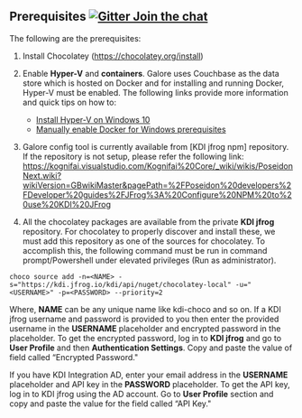 ## Prerequisites [![Gitter Join the chat](https://badges.gitter.im/Join%20Chat.svg)](https://gitter.im/kognifai/Lobby)

The following are the prerequisites:
1.  Install Chocolatey (https://chocolatey.org/install)
2.	Enable **Hyper-V** and **containers**. 
    Galore uses Couchbase as the data store which is hosted on Docker and for installing and running Docker, Hyper-V must be enabled. 
    The following links provide more information and quick tips on how to:
     -  [Install Hyper-V on Windows 10](https://docs.microsoft.com/en-us/virtualization/hyper-v-on-windows/quick-start/enable-hyper-v)
     -  [Manually enable Docker for Windows prerequisites](https://success.docker.com/article/manually-enable-docker-for-windows-prerequisites)
3.	Galore config tool is currently available from [KDI jfrog npm] repository. If the repository is not setup, please refer the following link:
https://kognifai.visualstudio.com/Kognifai%20Core/_wiki/wikis/PoseidonNext.wiki?wikiVersion=GBwikiMaster&pagePath=%2FPoseidon%20developers%2FDeveloper%20guides%2FJFrog%3A%20Configure%20NPM%20to%20use%20KDI%20JFrog

4.	All the chocolatey packages are available from the private **KDI jfrog** repository. 
For chocolatey to properly discover and install these, we must add this repository as one of the sources for chocolatey. 
To accomplish this, the following command must be run in command prompt/Powershell under elevated privileges (Run as administrator).
```
choco source add -n=<NAME> -s="https://kdi.jfrog.io/kdi/api/nuget/chocolatey-local" -u="<USERNAME>" -p=<PASSWORD> --priority=2
```
Where, **NAME** can be any unique name like kdi-choco and so on.
If a KDI jfrog username and password is provided to you then enter the provided username in the **USERNAME** placeholder and encrypted password in the <PASSWORD> placeholder. 
To get the encrypted password, log in to **KDI jfrog** and go to **User Profile** and then **Authentication Settings**. 
Copy and paste the value of field called “Encrypted Password."


If you have KDI Integration AD, enter your email address in the **USERNAME** placeholder and API key in the **PASSWORD**  placeholder. 
To get the API key, log in to KDI jfrog using the AD account. 
Go to **User Profile** section and copy and paste the value for the field called “API Key."
